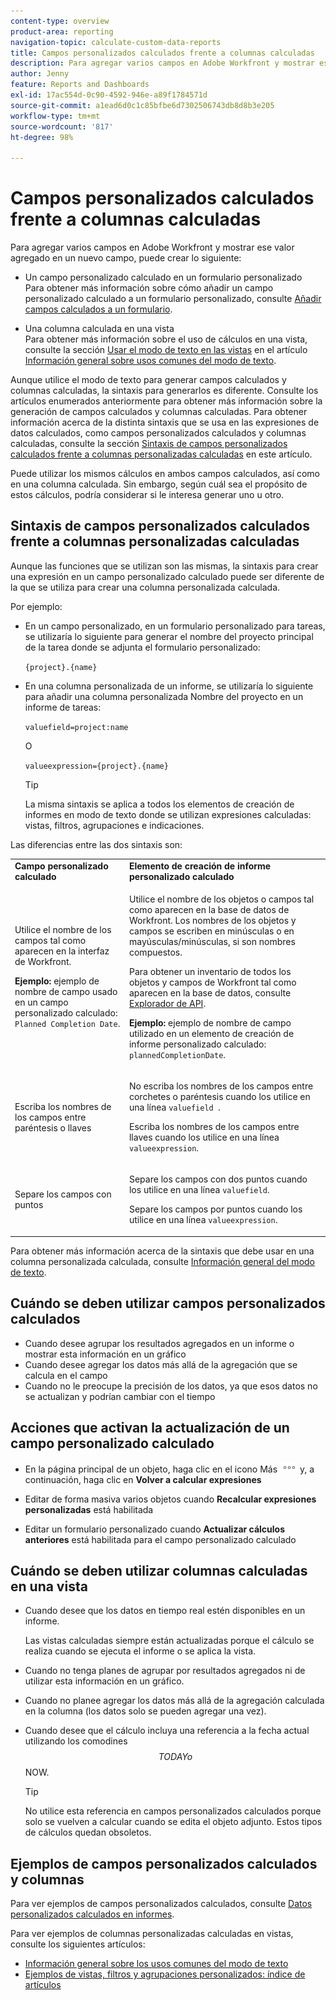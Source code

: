 ```yaml
---
content-type: overview
product-area: reporting
navigation-topic: calculate-custom-data-reports
title: Campos personalizados calculados frente a columnas calculadas
description: Para agregar varios campos en Adobe Workfront y mostrar ese valor agregado en un nuevo campo, puede crear un campo personalizado calculado en un formulario personalizado o una columna calculada en una vista.
author: Jenny
feature: Reports and Dashboards
exl-id: 17ac554d-0c90-4592-946e-a89f1784571d
source-git-commit: a1ead6d0c1c85bfbe6d7302506743db8d8b3e205
workflow-type: tm+mt
source-wordcount: '817'
ht-degree: 98%

---
```


# Campos personalizados calculados frente a columnas calculadas

Para agregar varios campos en Adobe Workfront y mostrar ese valor agregado en un nuevo campo, puede crear lo siguiente:

* Un campo personalizado calculado en un formulario personalizado\
  Para obtener más información sobre cómo añadir un campo personalizado calculado a un formulario personalizado, consulte [Añadir campos calculados a un formulario](/help/quicksilver/administration-and-setup/customize-workfront/create-manage-custom-forms/form-designer/design-a-form/add-a-calculated-field.md).

* Una columna calculada en una vista\
  Para obtener más información sobre el uso de cálculos en una vista, consulte la sección [Usar el modo de texto en las vistas](../../../reports-and-dashboards/reports/text-mode/understand-common-uses-text-mode.md#use-text-mode-in-views) en el artículo [Información general sobre usos comunes del modo de texto](../../../reports-and-dashboards/reports/text-mode/understand-common-uses-text-mode.md).

Aunque utilice el modo de texto para generar campos calculados y columnas calculadas, la sintaxis para generarlos es diferente. Consulte los artículos enumerados anteriormente para obtener más información sobre la generación de campos calculados y columnas calculadas. Para obtener información acerca de la distinta sintaxis que se usa en las expresiones de datos calculados, como campos personalizados calculados y columnas calculadas, consulte la sección [Sintaxis de campos personalizados calculados frente a columnas personalizadas calculadas](/help/quicksilver/reports-and-dashboards/reports/calc-cstm-data-reports/calculated-custom-fields-calculated-columns.md#syntax-of-calculated-custom-fields-vs-calculated-custom-columns) en este artículo.

Puede utilizar los mismos cálculos en ambos campos calculados, así como en una columna calculada. Sin embargo, según cuál sea el propósito de estos cálculos, podría considerar si le interesa generar uno u otro.

## Sintaxis de campos personalizados calculados frente a columnas personalizadas calculadas

Aunque las funciones que se utilizan son las mismas, la sintaxis para crear una expresión en un campo personalizado calculado puede ser diferente de la que se utiliza para crear una columna personalizada calculada.

Por ejemplo:

* En un campo personalizado, en un formulario personalizado para tareas, se utilizaría lo siguiente para generar el nombre del proyecto principal de la tarea donde se adjunta el formulario personalizado:

  `{project}.{name}`

* En una columna personalizada de un informe, se utilizaría lo siguiente para añadir una columna personalizada Nombre del proyecto en un informe de tareas:

  `valuefield=project:name`

  O

  `valueexpression={project}.{name}`

  >[!TIP]
  >
  >La misma sintaxis se aplica a todos los elementos de creación de informes en modo de texto donde se utilizan expresiones calculadas: vistas, filtros, agrupaciones e indicaciones.

Las diferencias entre las dos sintaxis son:

<table style="table-layout:auto"> 
 <col> 
 <col> 
 <tbody> 
  <tr> 
   <td><strong>Campo personalizado calculado</strong></td>
   <td><strong>Elemento de creación de informe personalizado calculado</strong></td> 
  </tr> 
  <tr> 
   <td> <p>Utilice el nombre de los campos tal como aparecen en la interfaz de Workfront.</p> <p class="example" data-mc-autonum="<b>Example: </b>"><span class="autonumber"><span><b>Ejemplo: </b></span></span>ejemplo de nombre de campo usado en un campo personalizado calculado: <code>Planned Completion Date</code>.</p> </td> 
   <td> <p>Utilice el nombre de los objetos o campos tal como aparecen en la base de datos de Workfront. Los nombres de los objetos y campos se escriben en minúsculas o en mayúsculas/minúsculas, si son nombres compuestos. </p> <p>Para obtener un inventario de todos los objetos y campos de Workfront tal como aparecen en la base de datos, consulte <a href="../../../wf-api/general/api-explorer.md" class="MCXref xref">Explorador de API</a>. </p> <p class="example" data-mc-autonum="<b>Example: </b>"><span class="autonumber"><span><b>Ejemplo: </b></span></span>ejemplo de nombre de campo utilizado en un elemento de creación de informe personalizado calculado: <code>plannedCompletionDate</code>.</p> </td> 
  </tr> 
  <tr> 
   <td>Escriba los nombres de los campos entre paréntesis o llaves</td> 
   <td> <p>No escriba los nombres de los campos entre corchetes o paréntesis cuando los utilice en una línea <code>valuefield </code>.</p> <p>Escriba los nombres de los campos entre llaves cuando los utilice en una línea <code>valueexpression</code>.</p> </td> 
  </tr> 
  <tr> 
   <td>Separe los campos con puntos</td> 
   <td> <p>Separe los campos con dos puntos cuando los utilice en una línea <code>valuefield</code>.</p> <p>Separe los campos por puntos cuando los utilice en una línea <code>valueexpression</code>.</p> </td> 
  </tr> 
 </tbody> 
</table>

Para obtener más información acerca de la sintaxis que debe usar en una columna personalizada calculada, consulte [Información general del modo de texto](../../../reports-and-dashboards/reports/text-mode/understand-text-mode.md).

## Cuándo se deben utilizar campos personalizados calculados

* Cuando desee agrupar los resultados agregados en un informe o mostrar esta información en un gráfico
* Cuando desee agregar los datos más allá de la agregación que se calcula en el campo
* Cuando no le preocupe la precisión de los datos, ya que esos datos no se actualizan y podrían cambiar con el tiempo

## Acciones que activan la actualización de un campo personalizado calculado

* En la página principal de un objeto, haga clic en el icono Más ![Icono Más](assets/more-icon.png) y, a continuación, haga clic en **Volver a calcular expresiones**

* Editar de forma masiva varios objetos cuando **Recalcular expresiones personalizadas** está habilitada
* Editar un formulario personalizado cuando **Actualizar cálculos anteriores** está habilitada para el campo personalizado calculado

## Cuándo se deben utilizar columnas calculadas en una vista

* Cuando desee que los datos en tiempo real estén disponibles en un informe.

  Las vistas calculadas siempre están actualizadas porque el cálculo se realiza cuando se ejecuta el informe o se aplica la vista.

* Cuando no tenga planes de agrupar por resultados agregados ni de utilizar esta información en un gráfico.
* Cuando no planee agregar los datos más allá de la agregación calculada en la columna (los datos solo se pueden agregar una vez).
* Cuando desee que el cálculo incluya una referencia a la fecha actual utilizando los comodines $$TODAY o $$NOW.

  >[!TIP]
  >
  >No utilice esta referencia en campos personalizados calculados porque solo se vuelven a calcular cuando se edita el objeto adjunto. Estos tipos de cálculos quedan obsoletos.

## Ejemplos de campos personalizados calculados y columnas

Para ver ejemplos de campos personalizados calculados, consulte [Datos personalizados calculados en informes](../../../reports-and-dashboards/reports/calc-cstm-data-reports/calculated-custom-data-reports.md).

Para ver ejemplos de columnas personalizadas calculadas en vistas, consulte los siguientes artículos:

* [Información general sobre los usos comunes del modo de texto](../../../reports-and-dashboards/reports/text-mode/understand-common-uses-text-mode.md)
* [Ejemplos de vistas, filtros y agrupaciones personalizados: índice de artículos](../../../reports-and-dashboards/reports/custom-view-filter-grouping-samples/custom-view-filter-grouping-samples.md)

